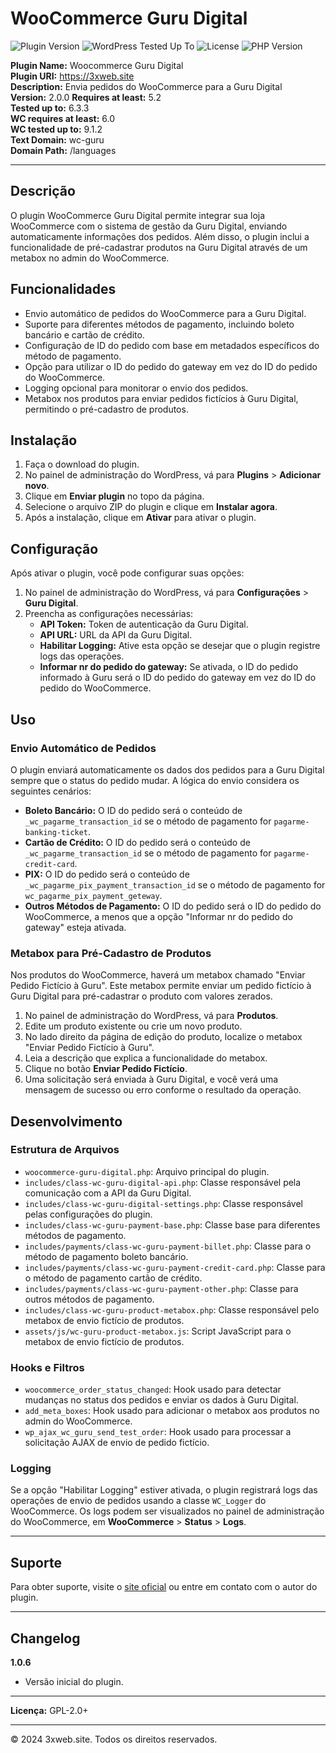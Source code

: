 # WooCommerce Guru Digital

![Plugin Version](https://img.shields.io/badge/version-2.0.0-blue)
![WordPress Tested Up To](https://img.shields.io/badge/tested%20up%20to-6.3.3-blue)
![License](https://img.shields.io/badge/license-GPL--2.0%2B-blue)
![PHP Version](https://img.shields.io/badge/php-%3E%3D%207.2-blue)

**Plugin Name:** Woocommerce Guru Digital  
**Plugin URI:** https://3xweb.site  
**Description:** Envia pedidos do WooCommerce para a Guru Digital  
**Version:** 2.0.0
**Requires at least:** 5.2  
**Tested up to:** 6.3.3  
**WC requires at least:** 6.0  
**WC tested up to:** 9.1.2  
**Text Domain:** wc-guru  
**Domain Path:** /languages  

---

## Descrição

O plugin WooCommerce Guru Digital permite integrar sua loja WooCommerce com o sistema de gestão da Guru Digital, enviando automaticamente informações dos pedidos. Além disso, o plugin inclui a funcionalidade de pré-cadastrar produtos na Guru Digital através de um metabox no admin do WooCommerce.

## Funcionalidades

- Envio automático de pedidos do WooCommerce para a Guru Digital.
- Suporte para diferentes métodos de pagamento, incluindo boleto bancário e cartão de crédito.
- Configuração de ID do pedido com base em metadados específicos do método de pagamento.
- Opção para utilizar o ID do pedido do gateway em vez do ID do pedido do WooCommerce.
- Logging opcional para monitorar o envio dos pedidos.
- Metabox nos produtos para enviar pedidos fictícios à Guru Digital, permitindo o pré-cadastro de produtos.

## Instalação

1. Faça o download do plugin.
2. No painel de administração do WordPress, vá para **Plugins** > **Adicionar novo**.
3. Clique em **Enviar plugin** no topo da página.
4. Selecione o arquivo ZIP do plugin e clique em **Instalar agora**.
5. Após a instalação, clique em **Ativar** para ativar o plugin.

## Configuração

Após ativar o plugin, você pode configurar suas opções:

1. No painel de administração do WordPress, vá para **Configurações** > **Guru Digital**.
2. Preencha as configurações necessárias:
   - **API Token:** Token de autenticação da Guru Digital.
   - **API URL:** URL da API da Guru Digital.
   - **Habilitar Logging:** Ative esta opção se desejar que o plugin registre logs das operações.
   - **Informar nr do pedido do gateway:** Se ativada, o ID do pedido informado à Guru será o ID do pedido do gateway em vez do ID do pedido do WooCommerce.

## Uso

### Envio Automático de Pedidos

O plugin enviará automaticamente os dados dos pedidos para a Guru Digital sempre que o status do pedido mudar. A lógica do envio considera os seguintes cenários:

- **Boleto Bancário:** O ID do pedido será o conteúdo de `_wc_pagarme_transaction_id` se o método de pagamento for `pagarme-banking-ticket`.
- **Cartão de Crédito:** O ID do pedido será o conteúdo de `_wc_pagarme_transaction_id` se o método de pagamento for `pagarme-credit-card`.
- **PIX:** O ID do pedido será o conteúdo de `_wc_pagarme_pix_payment_transaction_id` se o método de pagamento for `wc_pagarme_pix_payment_geteway`.
- **Outros Métodos de Pagamento:** O ID do pedido será o ID do pedido do WooCommerce, a menos que a opção "Informar nr do pedido do gateway" esteja ativada.

### Metabox para Pré-Cadastro de Produtos

Nos produtos do WooCommerce, haverá um metabox chamado "Enviar Pedido Fictício à Guru". Este metabox permite enviar um pedido fictício à Guru Digital para pré-cadastrar o produto com valores zerados. 

1. No painel de administração do WordPress, vá para **Produtos**.
2. Edite um produto existente ou crie um novo produto.
3. No lado direito da página de edição do produto, localize o metabox "Enviar Pedido Fictício à Guru".
4. Leia a descrição que explica a funcionalidade do metabox.
5. Clique no botão **Enviar Pedido Fictício**.
6. Uma solicitação será enviada à Guru Digital, e você verá uma mensagem de sucesso ou erro conforme o resultado da operação.

## Desenvolvimento

### Estrutura de Arquivos

- `woocommerce-guru-digital.php`: Arquivo principal do plugin.
- `includes/class-wc-guru-digital-api.php`: Classe responsável pela comunicação com a API da Guru Digital.
- `includes/class-wc-guru-digital-settings.php`: Classe responsável pelas configurações do plugin.
- `includes/class-wc-guru-payment-base.php`: Classe base para diferentes métodos de pagamento.
- `includes/payments/class-wc-guru-payment-billet.php`: Classe para o método de pagamento boleto bancário.
- `includes/payments/class-wc-guru-payment-credit-card.php`: Classe para o método de pagamento cartão de crédito.
- `includes/payments/class-wc-guru-payment-other.php`: Classe para outros métodos de pagamento.
- `includes/class-wc-guru-product-metabox.php`: Classe responsável pelo metabox de envio fictício de produtos.
- `assets/js/wc-guru-product-metabox.js`: Script JavaScript para o metabox de envio fictício de produtos.

### Hooks e Filtros

- `woocommerce_order_status_changed`: Hook usado para detectar mudanças no status dos pedidos e enviar os dados à Guru Digital.
- `add_meta_boxes`: Hook usado para adicionar o metabox aos produtos no admin do WooCommerce.
- `wp_ajax_wc_guru_send_test_order`: Hook usado para processar a solicitação AJAX de envio de pedido fictício.

### Logging

Se a opção "Habilitar Logging" estiver ativada, o plugin registrará logs das operações de envio de pedidos usando a classe `WC_Logger` do WooCommerce. Os logs podem ser visualizados no painel de administração do WooCommerce, em **WooCommerce** > **Status** > **Logs**.

---

## Suporte

Para obter suporte, visite o [site oficial](https://3xweb.site) ou entre em contato com o autor do plugin.

---

## Changelog

**1.0.6**
- Versão inicial do plugin.

---

**Licença:** GPL-2.0+

---

© 2024 3xweb.site. Todos os direitos reservados.
